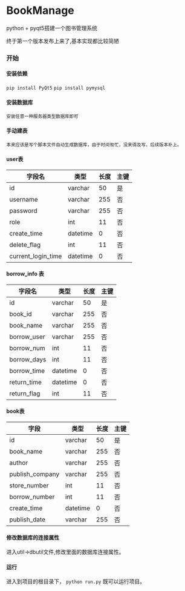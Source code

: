 # BookManage
python + pyqt5搭建一个图书管理系统

终于第一个版本发布上来了,基本实现都比较简陋

### 开始
#### 安装依赖
`pip install PyQt5`
`pip install pymysql`
#### 安装数据库
`安装任意一种服务器类型数据库即可`
#### 手动建表
`本来应该是写个脚本文件自动生成数据库，由于时间匆忙，没来得及写，后续版本补上。`
#### user表

| 字段名             | 类型     | 长度 | 主键 |
| ------------------ | -------- | ---- | ---- |
| id                 | varchar  | 50   | 是   |
| username           | varchar  | 255  | 否   |
| password           | varchar  | 255  | 否   |
| role               | int      | 11   | 否   |
| create_time        | datetime | 0    | 否   |
| delete_flag        | int      | 11   | 否   |
| current_login_time | datetime | 0    | 否   |

#### borrow_info 表

| 字段名      | 类型     | 长度 | 主键 |
| ----------- | -------- | ---- | ---- |
| id          | varchar  | 50   | 是   |
| book_id     | varchar  | 255  | 否   |
| book_name   | varchar  | 255  | 否   |
| borrow_user | varchar  | 255  | 否   |
| borrow_num  | int      | 11   | 否   |
| borrow_days | int      | 11   | 否   |
| borrow_time | datetime | 0    | 否   |
| return_time | datetime | 0    | 否   |
| return_flag | int      | 11   | 否   |

#### book表

| 字段            | 类型     | 长度 | 主键 |
| --------------- | -------- | ---- | ---- |
| id              | varchar  | 50   | 是   |
| book_name       | varchar  | 255  | 否   |
| author          | varchar  | 255  | 否   |
| publish_company | varchar  | 255  | 否   |
| store_number    | int      | 11   | 否   |
| borrow_number   | int      | 11   | 否   |
| create_time     | datetime | 0    | 否   |
| publish_date    | varchar  | 255  | 否   |

#### 修改数据库的连接属性
进入util->dbutil文件,修改里面的数据库连接属性。

#### 运行
进入到项目的根目录下，
`python run.py`
既可以运行项目。
